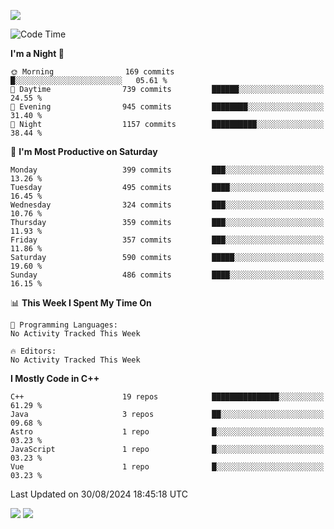 ![](https://komarev.com/ghpvc/?username=lilpidgey&color=red)
<!--START_SECTION:waka-->
![Code Time](http://img.shields.io/badge/Code%20Time-1%2C491%20hrs%2018%20mins-blue)

**I'm a Night 🦉** 

```text
🌞 Morning                169 commits         █░░░░░░░░░░░░░░░░░░░░░░░░   05.61 % 
🌆 Daytime                739 commits         ██████░░░░░░░░░░░░░░░░░░░   24.55 % 
🌃 Evening                945 commits         ████████░░░░░░░░░░░░░░░░░   31.40 % 
🌙 Night                  1157 commits        ██████████░░░░░░░░░░░░░░░   38.44 % 
```
📅 **I'm Most Productive on Saturday** 

```text
Monday                   399 commits         ███░░░░░░░░░░░░░░░░░░░░░░   13.26 % 
Tuesday                  495 commits         ████░░░░░░░░░░░░░░░░░░░░░   16.45 % 
Wednesday                324 commits         ███░░░░░░░░░░░░░░░░░░░░░░   10.76 % 
Thursday                 359 commits         ███░░░░░░░░░░░░░░░░░░░░░░   11.93 % 
Friday                   357 commits         ███░░░░░░░░░░░░░░░░░░░░░░   11.86 % 
Saturday                 590 commits         █████░░░░░░░░░░░░░░░░░░░░   19.60 % 
Sunday                   486 commits         ████░░░░░░░░░░░░░░░░░░░░░   16.15 % 
```


📊 **This Week I Spent My Time On** 

```text
💬 Programming Languages: 
No Activity Tracked This Week

🔥 Editors: 
No Activity Tracked This Week
```

**I Mostly Code in C++** 

```text
C++                      19 repos            ███████████████░░░░░░░░░░   61.29 % 
Java                     3 repos             ██░░░░░░░░░░░░░░░░░░░░░░░   09.68 % 
Astro                    1 repo              █░░░░░░░░░░░░░░░░░░░░░░░░   03.23 % 
JavaScript               1 repo              █░░░░░░░░░░░░░░░░░░░░░░░░   03.23 % 
Vue                      1 repo              █░░░░░░░░░░░░░░░░░░░░░░░░   03.23 % 
```




 Last Updated on 30/08/2024 18:45:18 UTC
<!--END_SECTION:waka-->
![](https://hit.yhype.me/github/profile?user_id=42968544)
![](https://komarev.com/ghpvc/?lilpidgey)

